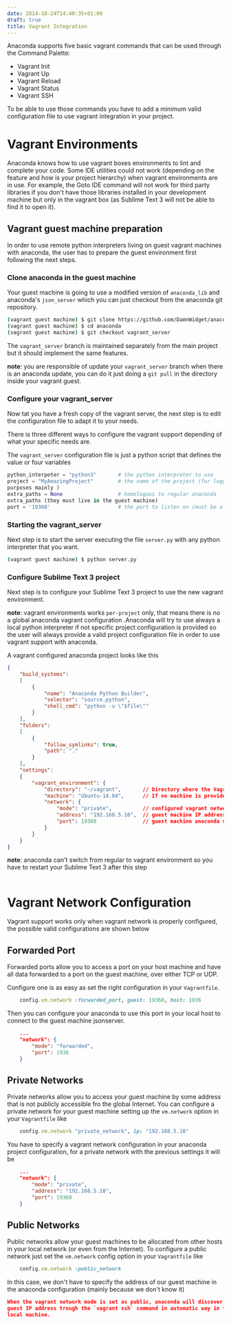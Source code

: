 ```yaml
---
date: 2014-10-24T14:40:35+01:00
draft: true
title: Vagrant Integration
---
```


Anaconda supports five basic vagrant commands that can be used through the
Command Palette:

* Vagrant Init
* Vagrant Up
* Vagrant Reload
* Vagrant Status
* Vagrant SSH

To be able to use those commands you have to add a minimum valid configuration
file to use vagrant integration in your project.

# Vagrant Environments

Anaconda knows how to use vagrant boxes environments to lint and complete
your code. Some IDE utilities could not work (depending on the feature and
how is your project hierarchy) when vagrant environments are in use. For
example, the Goto IDE command will not work for third party libraries if
you don't have those libraries installed in your development machine but
only in the vagrant box (as Sublime Text 3 will not be able to find it
to open it).

## Vagrant guest machine preparation

In order to use remote python interpreters living on guest vagrant machines
with anaconda, the user has to prepare the guest environment first following
the next steps.

### Clone anaconda in the guest machine

Your guest machine is going to use a modified version of `anaconda_lib` and
anaconda's `json_server` which you can just checkout from the anaconda git
repository.

```bash
(vagrant guest machine) $ git clone https://github.com/DamnWidget/anaconda
(vagrant guest machine) $ cd anaconda
(vagrant guest machine) $ git checkout vagrant_server
```

The `vagrant_server` branch is maintained separately from the main project
but it should implement the same features.

**note**: you are responsible of update your `vagrant_server` branch when
there is an anaconda update, you can do it just doing a `git pull` in the
directory inside your vagrant guest.

### Configure your vagrant_server

Now tat you have a fresh copy of the vagrant server, the next step is to
edit the configuration file to adapt it to your needs.

There is three different ways to configure the vagrant support depending
of what your specific needs are.

The `vagrant_server` configuration file is just a python script that defines
the value or four variables

```python
python_interpeter = "python3"       # the python interpreter to use
project = "MyAmazingProject"        # the name of the project (for logging
purposes mainly )
extra_paths = None                  # homologous to regular anaconda
extra_paths (they must live in the guest machine)
port = '19360'                      # the port to listen on (must be a string)
```

### Starting the vagrant_server

Next step is to start the server executing the file `server.py` with any
python interpreter that you want.

```bash
(vagrant guest machine) $ python server.py
```

### Configure Sublime Text 3 project

Next step is to configure your Sublime Text 3 project to use the new vagrant
environment.

**note**: vagrant environments works `per-project` only, that means there is
no a global anaconda vagrant configuration .Anaconda will try to use always a
local python interpreter if not specific project configuration is provided so
the user will always provide a valid project configuration file in order to use
vagrant support with anaconda.

A vagrant configured anaconda project looks like this

```json
{
    "build_systems":
    [
        {
            "name": "Anaconda Python Builder",
            "selector": "source.python",
            "shell_cmd": "python -u \"$file\""
        }
    ],
    "folders":
    [
        {
            "follow_symlinks": true,
            "path": "."
        }
    ],
    "settings":
    {
        "vagrant_environment": {
            "directory": "~/vagrant",       // Directory where the Vagrantfile is located in your local machine
            "machine": "Ubuntu-14.04",      // If no machine is provided, default will be used
            "network": {
                "mode": "private",          // configured vagrant network mode
                "address": "192.168.5.10",  // guest machine IP address
                "port": 19360               // guest machine anaconda vagrant_server port
            }
        }
    }
}
```

**note**: anaconda can't switch from regular to vagrant environment so you
have to restart your Sublime Text 3 after this step
<br><br>

# Vagrant Network Configuration

Vagrant support works only when vagrant network is properly configured, the
possible valid configurations are shown below

## Forwarded Port

Forwarded ports allow you to access a port on your host machine and have all
data forwarded to a port on the guest machine, over either TCP or UDP.

Configure one is as easy as set the right configuration in your `Vagrantfile`.

```ruby
    config.vm.network :forwarded_port, guest: 19360, host: 1936
```

Then you can configure your anaconda to use this port in your local host to
connect to the guest machine jsonserver.

```json
    ...
    "network": {
        "mode": "forwarded",
        "port": 1936
    }
```

## Private Networks

Private networks allow you to access your guest machine by some address that
is not publicly accessible fro the global Internet. You can configure a private
network for your guest machine setting up the `vm.network` option in your
`Vagrantfile` like

```ruby
    config.vm.network "private_network", ip: "192.168.5.10"
```

You have to specify a vagrant network configuration in your anaconda project
configuration, for a private network with the previous settings it will be

```json
    ...
    "network": {
        "mode": "private",
        "address": "192.168.5.10",
        "port": 19360
    }
```

## Public Networks

Public networks allow your guest machines to be allocated from other hosts in
your local network (or even from the Internet). To configure a public network
just set the `vm.network` config option in your `Vagrantfile` like

```ruby
    config.vm.network :public_network
```

In this case, we don't have to specify the address of our guest machine in
the anaconda configuration (mainly because we don't know it)

```json
When the vagrant network mode is set as public, anaconda will discover the
guest IP address trough the `vagrant ssh` command in automatic way in the
local machine.

```
